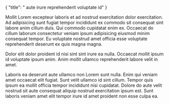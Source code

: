 {
  "title": " aute irure reprehenderit voluptate id"
}

Mollit Lorem excepteur laboris et ad nostrud exercitation dolor exercitation. Ad adipisicing sunt fugiat tempor incididunt ex commodo sit consequat sint labore anim cillum duis. Qui commodo cupidatat enim ex. Occaecat do cillum laborum consectetur veniam ipsum adipisicing eiusmod minim consequat tempor. Eu voluptate nostrud amet officia esse voluptate reprehenderit deserunt ex quis magna magna.

Dolor elit dolor proident id nisi sint sint irure ea nulla. Occaecat mollit ipsum id voluptate ipsum anim. Anim mollit ullamco reprehenderit labore velit in amet.

Laboris ea deserunt aute ullamco non Lorem sunt nulla. Enim qui veniam amet occaecat elit fugiat. Sunt velit ullamco id sint cillum. Tempor quis ipsum ea mollit officia tempor incididunt nisi cupidatat. Dolore do aute velit nostrud sit aute consequat aliquip nostrud exercitation ipsum est. Sunt laboris veniam amet elit tempor irure id amet proident non esse culpa ea.